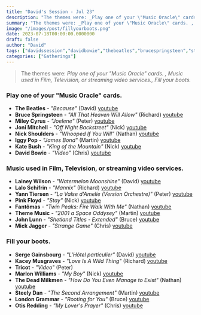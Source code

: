 ```yaml
---
title: "David's Session - Jul 23"
description: "The themes were: _Play one of your \"Music Oracle\" cards. , Music used in Film, Television, or streaming video services., Fill your boots._"
summary: "The themes were: _Play one of your \"Music Oracle\" cards. , Music used in Film, Television, or streaming video services., Fill your boots._"
image: "/images/post/fillyourboots.png"
date: 2023-07-18T00:00:00.0000000
draft: false
author: "David"
tags: ["davidssession","davidbowie","thebeatles","brucespringsteen","steelydan","pinkfloyd","jonimitchell","marlonwilliams","sergegainsbourg","otisredding","kaceymusgraves","iggypop","katebush","londongrammar","fantomas","laineywilson","tricot","johnlunn","mileycyrus","thememusic","mickjagger","yanntiersen","laloschifrin","nickshoulders","thedeadmilkmen","youtube"]
categories: ["Gatherings"]
---
```

> The themes were: _Play one of your "Music Oracle" cards. , Music used in Film, Television, or streaming video services., Fill your boots._
### Play one of your "Music Oracle" cards. 
- **The Beatles** - _"Because"_ (David) [youtube](https://www.youtube.com/watch?v=hL0tnrl2L_U)
- **Bruce Springsteen** - _"All That Heaven Will Allow"_ (Richard) [youtube](https://www.youtube.com/watch?v=XlMDSTeb4_w)
- **Miley Cyrus** - _"Joelene"_ (Peter) [youtube](https://www.youtube.com/watch?v=wOwblaKmyVw)
- **Joni Mitchell** - _"Off Night Backstreet"_ (Nick) [youtube](https://www.youtube.com/watch?v=Ewo2nXlGtiQ)
- **Nick Shoulders** - _"Whooped If You Will"_ (Nathan) [youtube](https://www.youtube.com/watch?v=KS11SK-LZYE)
- **Iggy Pop** - _"James Bond"_ (Martin) [youtube](https://www.youtube.com/watch?v=mw6NKf95VWA)
- **Kate Bush** - _"King of the Mountain"_ (Nick) [youtube](https://www.youtube.com/watch?v=F8xk_AkeP5c)
- **David Bowie** - _"Video"_ (Chris) [youtube](https://www.youtube.com/watch?v=iYYRH4apXDo)
### Music used in Film, Television, or streaming video services.
- **Lainey Wilson** - _"Watermelon Moonshine"_ (David) [youtube](https://www.youtube.com/watch?v=_3jv0_wGK1M)
- **Lalo Schifrin** - _"Mannix"_ (Richard) [youtube](https://www.youtube.com/watch?v=f65VcQkJnTw)
- **Yann Tiersen** - _"La Valse d'Amelie (Version Orchestre)"_ (Peter) [youtube](https://www.youtube.com/watch?v=L6StpOJV22w)
- **Pink Floyd** - _"Stay"_ (Nick) [youtube](https://www.youtube.com/watch?v=Exz1nAgP2RU)
- **Fantômas** - _"Twin Peaks: Fire Walk With Me"_ (Nathan) [youtube](https://www.youtube.com/watch?v=JgWGys_b3xM)
- **Theme Music** - _"2001  a Space Oddysey"_ (Martin) [youtube](https://www.youtube.com/watch?v=QwxYiVXYyVs)
- **John Lunn** - _"Shetland Titles - Extended"_ (Bruce) [youtube](https://www.youtube.com/watch?v=-4y97uyVPDc)
- **Mick Jagger** - _"Strange Game"_ (Chris) [youtube](https://www.youtube.com/watch?v=tegw25qqbAs)
### Fill your boots.
- **Serge Gainsbourg** - _"L'Hôtel particulier"_ (David) [youtube](https://www.youtube.com/watch?v=l86CKCllUiU)
- **Kacey Musgraves** - _"Love Is A Wild Thing"_ (Richard) [youtube](https://www.youtube.com/watch?v=iwrxzuD2zsc)
- **Tricot** - _"Video"_ (Peter)
- **Marlon Williams** - _"My Boy"_ (Nick) [youtube](https://www.youtube.com/watch?v=KYg-rF03Cfw)
- **The Dead Milkmen** - _"How Do You Even Manage to Exist"_ (Nathan) [youtube](https://www.youtube.com/watch?v=sRYOmVLqSC0)
- **Steely Dan** - _"The Second Arrangement"_ (Martin) [youtube](https://www.youtube.com/watch?v=dz9oolWz6b0)
- **London Grammar** - _"Rooting for You"_ (Bruce) [youtube](https://www.youtube.com/watch?v=jqhgXAGP4Ho)
- **Otis Redding** - _"My Lover's Prayer"_ (Chris) [youtube](https://www.youtube.com/watch?v=Jo-klvlKdjM)
